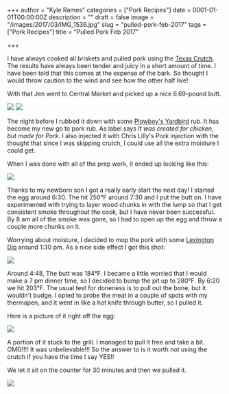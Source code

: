 +++
author = "Kyle Rames"
categories = ["Pork Recipes"]
date = 0001-01-01T00:00:00Z
description = ""
draft = false
image = "/images/2017/03/IMG_1536.jpg"
slug = "pulled-pork-feb-2017"
tags = ["Pork Recipes"]
title = "Pulled Pork Feb 2017"

+++

I have always cooked all briskets and pulled pork using the [Texas Crutch](http://amazingribs.com/tips_and_technique/texas_crutch.html). The results have always been tender and juicy in a short amount of time. I have been told that this comes at the expense of the bark. So thought I would throw caution to the wind and see how the other half live!

With that Jen went to Central Market and picked up a nice 6.69-pound butt.

![](/content/images/2017/03/IMG_1521.jpg)
![](/content/images/2017/03/IMG_1522.jpg)

The night before I rubbed it down with some [Plowboy's Yardbird](https://www.amazon.com/Plowboys-Yardbird-Rub-14-oz/dp/B002TT46DM) rub. It has become my new go to pork rub. As label says *It was created for chicken, but made for Pork.* I also injected it with Chris Lilly's Pork injection with the thought that since I was skipping crutch, I could use all the extra moisture I could get.

When I was done with all of the prep work, it ended up looking like this:

![](/content/images/2017/03/IMG_1526.jpg)

Thanks to my newborn son I got a really early start the next day! I started the egg around 6:30. The hit 250°F around 7:30 and I put the butt on. I have experimented with trying to layer wood chunks in with the lump so that I get consistent smoke throughout the cook, but I have never been successful. By 8 am all of the smoke was gone, so I had to open up the egg and throw a couple more chunks on it. 

Worrying about moisture, I decided to mop the pork with some [Lexington Dip](http://amazingribs.com/recipes/BBQ_sauces/lexington_dip.html) around 1:30 pm. As a nice side effect I got this shot:

![](/content/images/2017/03/IMG_1529.jpg)

Around 4:48, The butt was 184°F. I became a little worried that I would make a 7 pm dinner time, so I decided to bump the pit up to 280°F. By 6:20 we hit 203°F. The usual test for doneness is to pull out the bone, but it wouldn't budge. I opted to probe the meat in a couple of spots with my thermapen, and it went in like a hot knife through butter, so I pulled it.

Here is a picture of it right off the egg:

![](/content/images/2017/03/IMG_1532.jpg)

A portion of it stuck to the grill. I managed to pull it free and take a bit. OMG!!!! It was unbelievable!!! So the answer to is it worth not using the crutch if you have the time I say YES!!

We let it sit on the counter for 30 minutes and then we pulled it.

![](/content/images/2017/03/IMG_1537.jpg)



